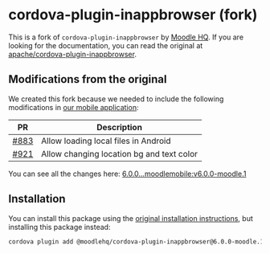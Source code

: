# cordova-plugin-inappbrowser (fork)

This is a fork of `cordova-plugin-inappbrowser` by [Moodle HQ](https://moodle.com/). If you are looking for the documentation, you can read the original at [apache/cordova-plugin-inappbrowser](https://github.com/apache/cordova-plugin-inappbrowser).

## Modifications from the original

We created this fork because we needed to include the following modifications in [our mobile application](https://github.com/moodlehq/moodleapp):

| PR | Description |
| -- | ----------- |
| [#883](https://github.com/apache/cordova-plugin-inappbrowser/pull/883) | Allow loading local files in Android      |
| [#921](https://github.com/apache/cordova-plugin-inappbrowser/pull/921) | Allow changing location bg and text color |

You can see all the changes here: [6.0.0...moodlemobile:v6.0.0-moodle.1](https://github.com/apache/cordova-plugin-inappbrowser/compare/6.0.0...moodlemobile:v6.0.0-moodle.1)

## Installation

You can install this package using the [original installation instructions](https://github.com/apache/cordova-plugin-inappbrowser#installation), but installing this package instead:

```sh
cordova plugin add @moodlehq/cordova-plugin-inappbrowser@6.0.0-moodle.1
```
